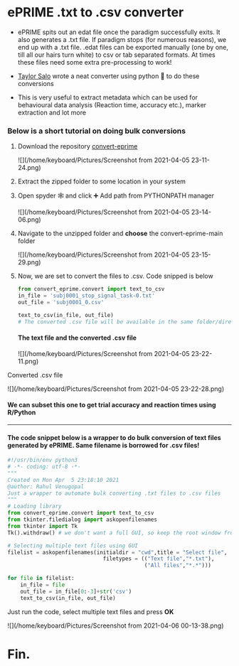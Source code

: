 # ePRIME .txt to .csv converter

- ePRIME spits out an edat file once the paradigm successfully exits. It also generates a .txt file. If paradigm stops (for numerous reasons), we end up with a .txt file. .edat files can be exported manually (one by one, till all our hairs turn white) to csv or tab separated formats. At times these files need some extra pre-processing to work!

- [Taylor Salo](https://github.com/tsalo) wrote a neat converter using python :snake: to do these conversions

- This is very useful to extract metadata which can be used for behavioural data analysis (Reaction time, accuracy etc.), marker extraction and lot more

### Below is a short tutorial on doing bulk conversions

1. Download the repository [convert-eprime](https://github.com/tsalo/convert-eprime)
   

   ![](/home/keyboard/Pictures/Screenshot from 2021-04-05 23-11-24.png)

2. Extract the zipped folder to some location in your system

3. Open spyder :spider_web: and click :heavy_plus_sign: Add path from PYTHONPATH manager

   ![](/home/keyboard/Pictures/Screenshot from 2021-04-05 23-14-06.png)

4. Navigate to the unzipped folder and **choose** the convert-eprime-main folder

   ![](/home/keyboard/Pictures/Screenshot from 2021-04-05 23-15-29.png)

5. Now, we are set to convert the files to .csv. Code snipped is below

   ```python
   from convert_eprime.convert import text_to_csv
   in_file = 'subj0001_stop_signal_task-0.txt'
   out_file = 'subj0001_0.csv'
   
   text_to_csv(in_file, out_file)
   # The converted .csv file will be available in the same folder/directory from which we ran the script
   ```

   #### The text file and the converted .csv file

   ![](/home/keyboard/Pictures/Screenshot from 2021-04-05 23-22-11.png)

Converted .csv file

![](/home/keyboard/Pictures/Screenshot from 2021-04-05 23-22-28.png)

#### We can subset this one to get trial accuracy and reaction times using R/Python

---

#### The code snippet below is a wrapper to do bulk conversion of text files generated by ePRIME. Same filename is borrowed for .csv files!

```python
#!/usr/bin/env python3
# -*- coding: utf-8 -*-
"""
Created on Mon Apr  5 23:18:10 2021
@author: Rahul Venugopal
Just a wrapper to automate bulk converting .txt files to .csv files
"""
# Loading library
from convert_eprime.convert import text_to_csv
from tkinter.filedialog import askopenfilenames
from tkinter import Tk
Tk().withdraw() # we don't want a full GUI, so keep the root window from appearing

# Selecting multiple text files using GUI
filelist = askopenfilenames(initialdir = "cwd",title = "Select file",
                              filetypes = (("Text file","*.txt"),
                                           ("All files","*.*")))

for file in filelist:
    in_file = file
    out_file = in_file[0:-3]+str('csv')
    text_to_csv(in_file, out_file)
```

Just run the code, select multiple text files and press **OK**

![](/home/keyboard/Pictures/Screenshot from 2021-04-06 00-13-38.png)

# Fin.